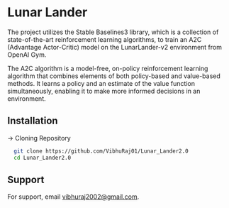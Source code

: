 
# Lunar Lander

The project utilizes the Stable Baselines3 library, which is a collection of state-of-the-art reinforcement learning algorithms, to train an A2C (Advantage Actor-Critic) model on the LunarLander-v2 environment from OpenAI Gym.

The A2C algorithm is a model-free, on-policy reinforcement learning algorithm that combines elements of both policy-based and value-based methods. It learns a policy and an estimate of the value function simultaneously, enabling it to make more informed decisions in an environment.








## Installation
-> Cloning Repository
```bash
  git clone https://github.com/VibhuRaj01/Lunar_Lander2.0
  cd Lunar_Lander2.0
```
    
## Support

For support, email vibhuraj2002@gmail.com.
